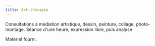 ```yaml
---
title: Art-thérapie
---
```

Consultations à médiation artistique, dessin, peinture, collage, photo-montage.
Séance d'une heure, expression libre, puis analyse

Matériel fourni.